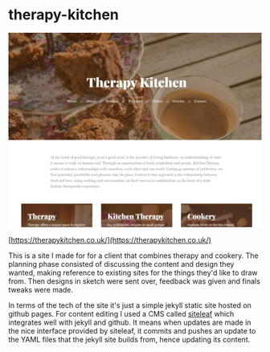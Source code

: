# therapy-kitchen
![screenshot](./therapykitchen_crop.jpg)

[https://therapykitchen.co.uk/](https://therapykitchen.co.uk/)

This is a site I made for for a client that combines therapy and cookery. The planning phase consisted of discussing the content and design they wanted, making reference to existing sites for the things they'd like to draw from. Then designs in sketch were sent over, feedback was given and finals tweaks were made. 

In terms of the tech of the site it's just a simple jekyll static site hosted on github pages. For content editing I used a CMS called [siteleaf](https://www.siteleaf.com/) which integrates well with jekyll and github. It means when updates are made in the nice interface provided by siteleaf, it commits and pushes an update to the YAML files that the jekyll site builds from, hence updating its content.
